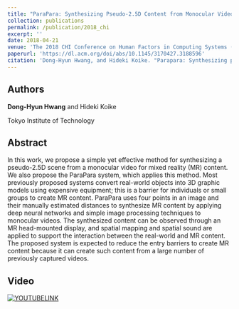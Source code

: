 ```yaml
---
title: "ParaPara: Synthesizing Pseudo-2.5D Content from Monocular Videos for Mixed Reality"
collection: publications
permalink: /publication/2018_chi
excerpt: ''
date: 2018-04-21
venue: 'The 2018 CHI Conference on Human Factors in Computing Systems (ACM CHI 2018, Poster)'
paperurl: 'https://dl.acm.org/doi/abs/10.1145/3170427.3188596'
citation: 'Dong-Hyun Hwang, and Hideki Koike. "Parapara: Synthesizing pseudo-2.5 d content from monocular videos for mixed reality." Extended Abstracts of the 2018 CHI Conference on Human Factors in Computing Systems. 2018.'
---
```


## Authors
**Dong-Hyun Hwang** and Hideki Koike

Tokyo Institute of Technology

## Abstract
In this work, we propose a simple yet effective method for synthesizing a pseudo-2.5D scene from a monocular video for mixed reality (MR) content. We also propose the ParaPara system, which applies this method. Most previously proposed systems convert real-world objects into 3D graphic models using expensive equipment; this is a barrier for individuals or small groups to create MR content. ParaPara uses four points in an image and their manually estimated distances to synthesize MR content by applying deep neural networks and simple image processing techniques to monocular videos. The synthesized content can be observed through an MR head-mounted display, and spatial mapping and spatial sound are applied to support the interaction between the real-world and MR content. The proposed system is expected to reduce the entry barriers to create MR content because it can create such content from a large number of previously captured videos.

## Video
[![YOUTUBELINK](https://img.youtube.com/vi/F2H1L2Pqj0c/0.jpg)](https://youtu.be/F2H1L2Pqj0c)
